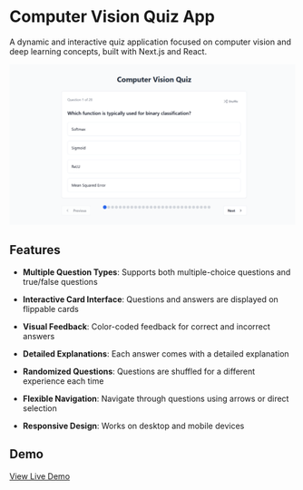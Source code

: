 # Computer Vision Quiz App

A dynamic and interactive quiz application focused on computer vision and deep learning concepts, built with Next.js and React.

![Computer Vision Quiz App](public/quizApp.png)

## Features

- **Multiple Question Types**: Supports both multiple-choice questions and true/false questions
- **Interactive Card Interface**: Questions and answers are displayed on flippable cards
- **Visual Feedback**: Color-coded feedback for correct and incorrect answers
- **Detailed Explanations**: Each answer comes with a detailed explanation
- **Randomized Questions**: Questions are shuffled for a different experience each time
- **Flexible Navigation**: Navigate through questions using arrows or direct selection

- **Responsive Design**: Works on desktop and mobile devices

## Demo

[View Live Demo](https://computer-vision-quiz.vercel.app)

